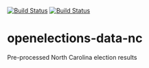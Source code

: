 [![Build Status](https://github.com/openelections/openelections-data-nc/actions/workflows/data_tests.yml/badge.svg?branch=master)](https://github.com/openelections/openelections-data-nc/actions)
[![Build Status](https://github.com/openelections/openelections-data-nc/actions/workflows/format_tests.yml/badge.svg?branch=master)](https://github.com/openelections/openelections-data-nc/actions)

openelections-data-nc
=====================

Pre-processed North Carolina election results
